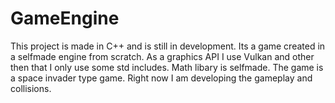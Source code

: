 # GameEngine

This project is made in C++ and is still in development. Its a game created in a selfmade engine from scratch. As a graphics API I use Vulkan and other then that I only use some std includes. Math libary is selfmade. The game is a space invader type game. Right now I am developing the gameplay and collisions.
